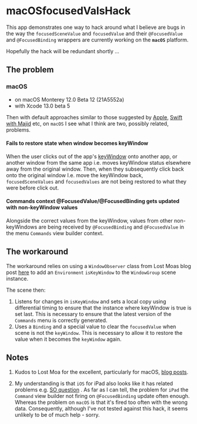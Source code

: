 #  macOSfocusedValsHack

This app demonstrates one way to hack around what I believe are bugs in the way the `focusedSceneValue` and `focusedValue` and their `@FocusedValue` and `@FocusedBinding` wrappers are currently working on the **`macOS`** platform.

Hopefully the hack will be redundant shortly ...

## The problem
### macOS
- on macOS Monterey 12.0 Beta 12 (21A5552a)
- with Xcode  13.0 beta 5 

Then with default approaches similar to those suggested by [Apple](https://developer.apple.com/documentation/swiftui/view/focusedscenevalue(_:_:)),  [Swift with Majid](https://swiftwithmajid.com/2021/03/03/focusedvalue-and-focusedbinding-property-wrappers-in-swiftui/)  etc, on `macOS` I see what I think are two, possibly related, problems.

#### Fails to restore state when window becomes keyWindow
When the user clicks out of the app's [keyWindow](https://developer.apple.com/documentation/appkit/nsapplication/1428406-keywindow) onto another app, or another window from the same app i.e. moves keyWindow status elsewhere away from the original window. Then, when they subsequently click back onto the original window I.e. move the keyWindow back, `focusedSceneValues` and `focusedValues` are not being restored to what they were before click out.

#### Commands context @FocusedValue/@FocusedBinding gets updated with non-keyWindow values
Alongside the correct values from the keyWindow, values from other non-keyWindows are being received by `@FocusedBinding` and `@FocusedValue` in the menu `Commands` view builder context.

## The workaround
The workaround relies on using a `WindowObserver` class from Lost Moas blog post [here](https://lostmoa.com/blog/ReadingTheCurrentWindowInANewSwiftUILifecycleApp/) to  add an `Environment` `isKeyWindow` to the `WindowGroup` scene instance.

The scene then:

1. Listens for changes in `isKeyWindow` and sets a local copy using differential timing to ensure that the instance where keyWindow is true is set last. This is necessary to ensure that the latest version of the `Commands` menu is correctly generated.
2. Uses a `Binding` and a special value to clear the `focusedValue` when scene is not the `keyWindow`. This is necessary to allow it to restore the value when it becomes the `keyWindow` again.


## Notes
1. Kudos to Lost Moa for the excellent, particularly for macOS, [blog posts](https://lostmoa.com/blog/).

1. My understanding is that `iOS` for iPad also looks like it has related problems e.g. [SO question](https://stackoverflow.com/questions/69555293/focusedvalue-focusedbinding-not-working-on-ipad/69576785#69576785) . As far as I can tell, the problem for `iPad` the `Command` view builder not firing on `@FocusedBinding` update often enough. Whereas the problem on `macOS` is that it's fired too often with the wrong data. Consequently, although I've not tested against this hack, it seems unlikely to be of much help - sorry.


